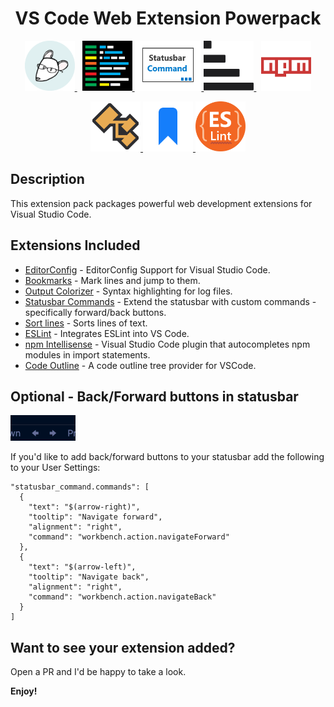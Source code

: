 <h1 align="center">VS Code Web Extension Powerpack</h1>

<p align="center">
  <a href="https://marketplace.visualstudio.com/items?itemName=EditorConfig.EditorConfig" style="margin-right: 8px">
    <img alt="EditorConfig logo" src="./docs/editorconfig.png" height="80">
  </a>
  <a href="https://marketplace.visualstudio.com/items?itemName=IBM.output-colorizer">
    <img alt="Output Colorizer logo" src="./docs/output-colorizer.png" height="80">
  </a>
  <a href="https://marketplace.visualstudio.com/items?itemName=anweber.statusbar-commands">
    <img alt="Statusbar Commands logo" src="./docs/statusbar-commands.png" height="80">
  </a>
  <a href="https://marketplace.visualstudio.com/items?itemName=Tyriar.sort-lines" style="margin-right: 8px">
    <img alt="Sort lines logo" src="./docs/sort-lines.png" height="80">
  </a>
  <a href="https://marketplace.visualstudio.com/items?itemName=christian-kohler.npm-intellisense">
    <img alt="npm Intellisense logo" src="./docs/npm-intellisense.png" height="80">
  </a>
</p>
<p align="center">
  <a href="https://marketplace.visualstudio.com/items?itemName=patrys.vscode-code-outline">
    <img alt="Code Outline logo" src="./docs/code-outline.png" height="80">
  </a>
  <a href="https://marketplace.visualstudio.com/items?itemName=alefragnani.Bookmarks">
    <img alt="Bookmarks logo" src="./docs/bookmarks.png" height="80">
  </a>
  <a href="https://marketplace.visualstudio.com/items?itemName=dbaeumer.vscode-eslint">
    <img alt="ESLint logo" src="./docs/es-lint.png" height="80">
  </a>
  </div>
</p>

## Description

This extension pack packages powerful web development extensions for Visual Studio Code.

## Extensions Included

- [EditorConfig](https://marketplace.visualstudio.com/items?itemName=EditorConfig.EditorConfig) - EditorConfig Support for Visual Studio Code.
- [Bookmarks](https://marketplace.visualstudio.com/items?itemName=alefragnani.Bookmarks) - Mark lines and jump to them.
- [Output Colorizer](https://marketplace.visualstudio.com/items?itemName=IBM.output-colorizer) - Syntax highlighting for log files.
- [Statusbar Commands](https://marketplace.visualstudio.com/items?itemName=anweber.statusbar-commands) - Extend the statusbar with custom commands - specifically forward/back buttons.
- [Sort lines](https://marketplace.visualstudio.com/items?itemName=Tyriar.sort-lines) - Sorts lines of text.
- [ESLint](https://marketplace.visualstudio.com/items?itemName=dbaeumer.vscode-eslint) - Integrates ESLint into VS Code.
- [npm Intellisense](https://marketplace.visualstudio.com/items?itemName=christian-kohler.npm-intellisense) - Visual Studio Code plugin that autocompletes npm modules in import statements.
- [Code Outline](https://marketplace.visualstudio.com/items?itemName=patrys.vscode-code-outline) - A code outline tree provider for VSCode.

## Optional - Back/Forward buttons in statusbar

![Back/Forward buttons demo](./docs/statusbar-back-forward-buttons.png)

If you'd like to add back/forward buttons to your statusbar add the following to your User Settings:<br>

```
"statusbar_command.commands": [
  {
    "text": "$(arrow-right)",
    "tooltip": "Navigate forward",
    "alignment": "right",
    "command": "workbench.action.navigateForward"
  },
  {
    "text": "$(arrow-left)",
    "tooltip": "Navigate back",
    "alignment": "right",
    "command": "workbench.action.navigateBack"
  }
]
```

## Want to see your extension added?

Open a PR and I'd be happy to take a look.

**Enjoy!**
